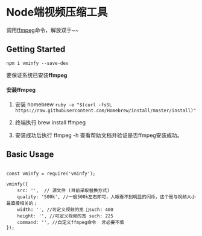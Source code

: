 # Node端视频压缩工具

调用[ffmpeg](https://github.com/FFmpeg/FFmpeg)命令，解放双手~~

## Getting Started

```shell
npm i vminfy --save-dev
```

要保证系统已安装**ffmpeg**

#### 安装ffmpeg

1. 安装 homebrew `ruby -e "$(curl -fsSL https://raw.githubusercontent.com/Homebrew/install/master/install)"`

2. 终端执行 brew install ffmpeg

3. 安装成功后执行 ffmpeg -h 查看帮助文档并验证是否ffmpeg安装成功。

## Basic Usage

```shell

const vminfy = require('vminfy');

vminfy({
    src: '',  // 源文件 (目前采取替换方式)
    quality: '500k', //一般500k左右即可，人眼看不到明显的闪烁，这个是与视频大小最直接相关的；
    width: '', //可定义视频的宽 such: 400
    height: '', //可定义视频的宽 such: 225
    command: '', //自定义ffmpeg命令  非必要不填
});

 ```
